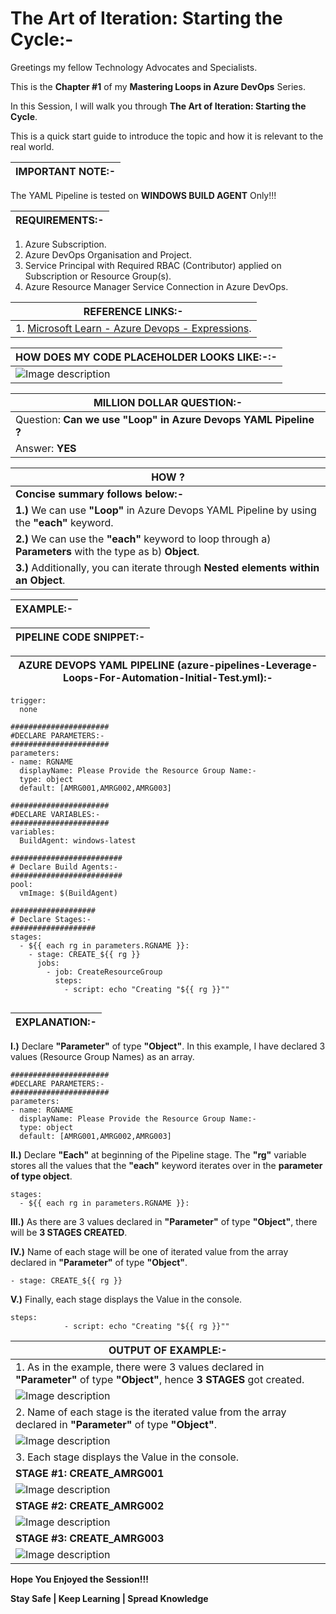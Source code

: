 # The Art of Iteration: Starting the Cycle:-

Greetings my fellow Technology Advocates and Specialists.

This is the __Chapter #1__ of my __Mastering Loops in Azure DevOps__ Series.

In this Session, I will walk you through __The Art of Iteration: Starting the Cycle__.

This is a quick start guide to introduce the topic and how it is relevant to the real world.

| IMPORTANT NOTE:- |
| --------- |

The YAML Pipeline is tested on __WINDOWS BUILD AGENT__ Only!!!

| __REQUIREMENTS:-__ |
| --------- |

1. Azure Subscription.
2. Azure DevOps Organisation and Project.
3. Service Principal with Required RBAC (Contributor) applied on Subscription or Resource Group(s).
5. Azure Resource Manager Service Connection in Azure DevOps.

| __REFERENCE LINKS:-__ |
| --------- |
| 1. [Microsoft Learn - Azure Devops - Expressions](https://learn.microsoft.com/en-us/azure/devops/pipelines/process/expressions?view=azure-devops#each-keyword). |

| __HOW DOES MY CODE PLACEHOLDER LOOKS LIKE:-:-__ |
| --------- |
| ![Image description](https://dev-to-uploads.s3.amazonaws.com/uploads/articles/eevyehn1ktbcm8kldiqm.jpg) |

| __MILLION DOLLAR QUESTION:-__ |
| --------- |
| Question: __Can we use "Loop" in Azure Devops YAML Pipeline ?__ |
| Answer: __YES__ |

| __HOW ?__ |
| --------- |
| __Concise summary follows below:-__ |
| __1.)__ We can use __"Loop"__ in Azure Devops YAML Pipeline by using the __"each"__ keyword. |
| __2.)__ We can use the __"each"__ keyword to loop through a) __Parameters__ with the type as b) __Object__. |
| __3.)__ Additionally, you can iterate through __Nested elements within an Object__. |

| __EXAMPLE:-__ |
| --------- |

| __PIPELINE CODE SNIPPET:-__ |
| --------- |

| __AZURE DEVOPS YAML PIPELINE (azure-pipelines-Leverage-Loops-For-Automation-Initial-Test.yml):-__ |
| --------- |

```
trigger:
  none

######################
#DECLARE PARAMETERS:-
######################
parameters:
- name: RGNAME
  displayName: Please Provide the Resource Group Name:-
  type: object
  default: [AMRG001,AMRG002,AMRG003]

######################
#DECLARE VARIABLES:-
######################
variables:
  BuildAgent: windows-latest

#########################
# Declare Build Agents:-
#########################
pool:
  vmImage: $(BuildAgent)

###################
# Declare Stages:-
###################
stages:
  - ${{ each rg in parameters.RGNAME }}:
    - stage: CREATE_${{ rg }}
      jobs:
        - job: CreateResourceGroup
          steps:
            - script: echo "Creating "${{ rg }}""
    
```

| __EXPLANATION:-__ |
| --------- |

__I.)__ Declare __"Parameter"__ of type __"Object"__. In this example, I have declared 3 values (Resource Group Names) as an array.

```
######################
#DECLARE PARAMETERS:-
######################
parameters:
- name: RGNAME
  displayName: Please Provide the Resource Group Name:-
  type: object
  default: [AMRG001,AMRG002,AMRG003]
```

__II.)__ Declare __"Each"__ at beginning of the Pipeline stage. The __"rg"__ variable stores all the values that the __"each"__ keyword iterates over in the __parameter of type object__.

```
stages:
  - ${{ each rg in parameters.RGNAME }}:
```

__III.)__ As there are 3 values declared in __"Parameter"__ of type __"Object"__, there will be __3 STAGES CREATED__. 

__IV.)__ Name of each stage will be one of iterated value from the array declared in __"Parameter"__ of type __"Object"__.

```
- stage: CREATE_${{ rg }}
```

__V.)__ Finally, each stage displays the Value in the console. 

```
steps:
            - script: echo "Creating "${{ rg }}""
```

| __OUTPUT OF EXAMPLE:-__ |
| --------- |
| 1. As in the example, there were 3 values declared in __"Parameter"__ of type __"Object"__, hence __3 STAGES__ got created. |
| ![Image description](https://dev-to-uploads.s3.amazonaws.com/uploads/articles/1nj7wnang21drggwug4x.png) |
| 2. Name of each stage is the iterated value from the array declared in __"Parameter"__ of type __"Object"__. |
| ![Image description](https://dev-to-uploads.s3.amazonaws.com/uploads/articles/32zqjih0qkycsa5dtxui.jpg) |
| 3. Each stage displays the Value in the console. |
| __STAGE #1:__ __CREATE_AMRG001__ |
| ![Image description](https://dev-to-uploads.s3.amazonaws.com/uploads/articles/mlylqge2n1gmrai34vqk.jpg) |
| __STAGE #2:__ __CREATE_AMRG002__ |
| ![Image description](https://dev-to-uploads.s3.amazonaws.com/uploads/articles/ijnrwvhqp9m1g9v89xxh.jpg) |
| __STAGE #3:__ __CREATE_AMRG003__ |
| ![Image description](https://dev-to-uploads.s3.amazonaws.com/uploads/articles/y9a647j2y0yubxf4jxz6.jpg) |
 
__Hope You Enjoyed the Session!!!__

__Stay Safe | Keep Learning | Spread Knowledge__
